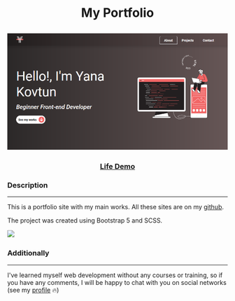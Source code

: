 <h1 align="center">My Portfolio</h1>
<h2 align="center">
<img src="README_images/Main.png">
</h2>

<h3 align="center">
    <a href="https://yana-kovtun.netlify.app/" target="_blank">Life Demo</a>
</h3>


### Description
___
This is a portfolio site with my main works. All these sites are on my <a href="https://github.com/liyakot?tab=repositories">github</a>. 

The project was created using Bootstrap 5 and SCSS. 
<p><img src="https://img.shields.io/github/languages/top/liyakot/My-Portfolio?color=red"></p>


### Additionally
___

I've learned myself web development without any courses or training, so if you have any comments, I will be happy to chat with you on social networks (see  my <a href="https://github.com/liyakot">profile</a> :fire:)
